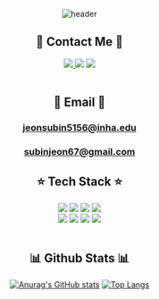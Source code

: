 
<div align=center>
  
  <!--Header-->
  ![header](https://capsule-render.vercel.app/api?type=waving&color=gradient&height=300&section=header&text=Hello%20World!%20I'm%20Subin)
  
</div>

<div align=center>
  <!--Body-->
  
  ## 👀 Contact Me 👀
  <!--Instagram-->
  <a href="https://www.instagram.com/snu_bin" target="_blank">
  <img src="https://img.shields.io/badge/Instagram-FF0069?style=flat-square&logo=Instagram&logoColor=white"/>
  </a>
  <!--Gmail-->
    <img src="https://img.shields.io/badge/Gmail-EA4335?style=flat-square&logo=Gmail&logoColor=white"/>
  <!--Notion-->
    <img src="https://img.shields.io/badge/Notion-000000?style=flat-square&logo=Notion&logoColor=white"/>
  <br/>
  <br/>

  ## 📧 Email 📧
  ### jeonsubin5156@inha.edu <br/>
  ### subinjeon67@gmail.com
  
  
  ## ⭐ Tech Stack ⭐
  <!--React-->
  <img src="https://img.shields.io/badge/React-61DAFB?style=flat-square&logo=React&logoColor=white"/>
  <!--JavaScript-->
  <img src="https://img.shields.io/badge/JavaScript-F7DF1E?style=flat-square&logo=JavaScript&logoColor=white"/>
  <!--HTML5-->
  <img src="https://img.shields.io/badge/HTML5-E34F26?style=flat-square&logo=HTML5&logoColor=white"/>
  <!--CSS-->
  <img src="https://img.shields.io/badge/CSS3-1572B6?style=flat-square&logo=CSS3&logoColor=white"/>
  <br/>
  <!--styledcomponents-->
  <img src="https://img.shields.io/badge/styledcomponents-DB7093?style=flat-square&logo=styledcomponents&logoColor=white"/>
  <!--python-->
  <img src="https://img.shields.io/badge/python-3776AB?style=flat-square&logo=python&logoColor=white"/>
  <!--cplusplus-->
  <img src="https://img.shields.io/badge/cplusplus-00599C?style=flat-square&logo=cplusplus&logoColor=white"/>
  <!--r-->
  <img src="https://img.shields.io/badge/r-276DC3?style=flat-square&logo=r&logoColor=white"/>
  <br/>
  <br/>
  
  ## 📊 Github Stats 📊
  [![Anurag's GitHub stats](https://github-readme-stats.vercel.app/api?username=snuubinny)](https://github.com/anuraghazra/github-readme-stats)
 [![Top Langs](https://github-readme-stats.vercel.app/api/top-langs/?username=snuubinny)](https://github.com/anuraghazra/github-readme-stats)
  
</div>
